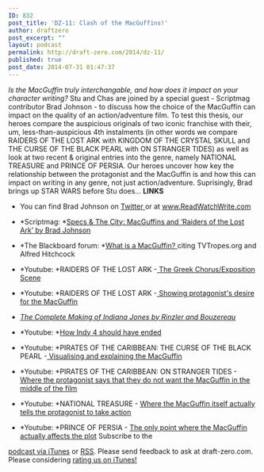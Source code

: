 ```yaml
---
ID: 832
post_title: 'DZ-11: Clash of the MacGuffins!'
author: draftzero
post_excerpt: ""
layout: podcast
permalink: http://draft-zero.com/2014/dz-11/
published: true
post_date: 2014-07-31 01:47:37
---
```

*Is the MacGuffin truly interchangable, and how does it impact on your character writing?* Stu and Chas are joined by a special guest - Scriptmag contributor Brad Johnson - to discuss how the choice of the MacGuffin can impact on the quality of an action/adventure film. To test this thesis, our heroes compare the auspicious originals of two iconic franchise with their, um, less-than-auspicious 4th instalments (in other words we compare RAIDERS OF THE LOST ARK with KINGDOM OF THE CRYSTAL SKULL and THE CURSE OF THE BLACK PEARL with ON STRANGER TIDES) as well as look at two recent & original entries into the genre, namely NATIONAL TREASURE and PRINCE OF PERSIA. Our heroes uncover how key the relationship between the protagonist and the MacGuffin is and how this can impact on writing in any genre, not just action/adventure. Suprisingly, Brad brings up STAR WARS before Stu does... **LINKS** 
*   You can find Brad Johnson on <a href="https://twitter.com/@RWWFilm" target="_blank">Twitter </a>or at <a href="http://www.readwatchwrite.com" target="_blank">www.ReadWatchWrite.com</a>
*   *Scriptmag: *<a href="http://www.scriptmag.com/features/specs-the-city-macguffins-and-raiders-of-the-lost-ark" target="_blank">Specs & The City: MacGuffins and ‘Raiders of the Lost Ark’ by Brad Johnson</a> <div id="stcpDiv" style="position: absolute; top: -1999px; left: -1988px;">
      pecs & The City: MacGuffins and ‘Raiders of the Lost Ark’ - See more at: http://www.scriptmag.com/features/specs-the-city-macguffins-and-raiders-of-the-lost-ark#sthash.zlc7sxQo.dpuf
    </div>

*   *The Blackboard forum: *<a href="http://theblackboard.blcklst.com/forums/topic/what-is-a-mcguffin/" target="_blank">What is a MacGuffin? </a>citing TVTropes.org and Alfred Hitchcock
*   *Youtube: *RAIDERS OF THE LOST ARK -<a href="https://www.youtube.com/watch?v=RfUkwCvXHEo" target="_blank"> The Greek Chorus/Exposition Scene </a>
*   *Youtube: *RAIDERS OF THE LOST ARK -<a href="https://www.youtube.com/watch?v=MeIBFGyGd6M" target="_blank"> Showing protagonist's desire for the MacGuffin</a>
*   *<a href="http://www.amazon.com/The-Complete-Making-Indiana-Jones/dp/0345501292" target="_blank">The Complete Making of Indiana Jones by Rinzler and Bouzereau</a>*
*   *Youtube: *<a href="https://www.youtube.com/watch?v=Hs8D6zwQhxs" target="_blank">How Indy 4 should have ended </a>
*   *Youtube: *PIRATES OF THE CARIBBEAN: THE CURSE OF THE BLACK PEARL -<a href="https://www.youtube.com/watch?v=1fzXmJyolfY" target="_blank"> Visualising and explaining the MacGuffin</a>
*   *Youtube: *PIRATES OF THE CARIBBEAN: ON STRANGER TIDES - <a href="https://www.youtube.com/watch?v=X857biAU9TQ" target="_blank">Where the protagonist says that they do not want the MacGuffin in the middle of the film</a>
*   *Youtube: *NATIONAL TREASURE - <a href="https://www.youtube.com/watch?v=he2jDZkzgiM" target="_blank">Where the MacGuffin itself actually tells the protagonist to take action</a>
*   *Youtube: *PRINCE OF PERSIA - <a href="https://www.youtube.com/watch?v=76aWfOPLWBU" target="_blank">The only point where the MacGuffin actually affects the plot</a> Subscribe to the 

[podcast via iTunes][1] or [RSS][2]. Please send feedback to ask at draft-zero.com. Please considering [rating us on iTunes!][1]

 [1]: https://itunes.apple.com/au/podcast/draft-zero-screenwriting-podcast/id847126598?mt=2&ls=1
 [2]: http://draftzero.libsyn.com/rss